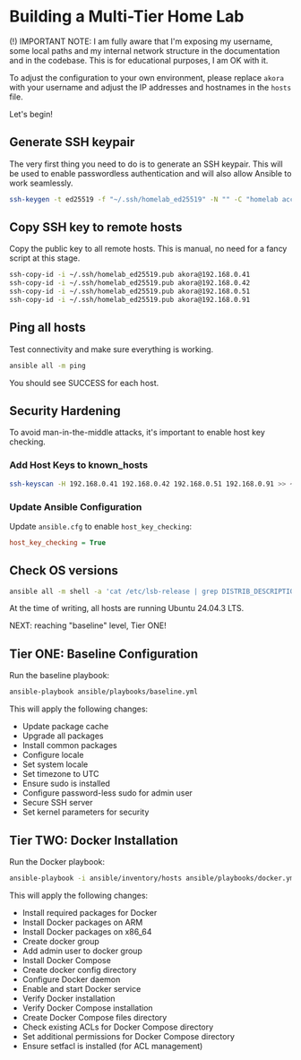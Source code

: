 # Building a Multi-Tier Home Lab

(!) IMPORTANT NOTE: I am fully aware that I'm exposing my username, some local paths and my internal network structure in the documentation and in the codebase. This is for educational purposes, I am OK with it.

To adjust the configuration to your own environment, please replace `akora` with your username and adjust the IP addresses and hostnames in the `hosts` file.

Let's begin!

## Generate SSH keypair

The very first thing you need to do is to generate an SSH keypair. This will be used to enable passwordless authentication and will also allow Ansible to work seamlessly.

```bash
ssh-keygen -t ed25519 -f "~/.ssh/homelab_ed25519" -N "" -C "homelab access key"
```

## Copy SSH key to remote hosts

Copy the public key to all remote hosts. This is manual, no need for a fancy script at this stage.

```bash
ssh-copy-id -i ~/.ssh/homelab_ed25519.pub akora@192.168.0.41
ssh-copy-id -i ~/.ssh/homelab_ed25519.pub akora@192.168.0.42
ssh-copy-id -i ~/.ssh/homelab_ed25519.pub akora@192.168.0.51
ssh-copy-id -i ~/.ssh/homelab_ed25519.pub akora@192.168.0.91
```

## Ping all hosts

Test connectivity and make sure everything is working.

```bash
ansible all -m ping
```

You should see SUCCESS for each host.

## Security Hardening

To avoid man-in-the-middle attacks, it's important to enable host key checking.

### Add Host Keys to known_hosts

```bash
ssh-keyscan -H 192.168.0.41 192.168.0.42 192.168.0.51 192.168.0.91 >> ~/.ssh/known_hosts
```

### Update Ansible Configuration

Update `ansible.cfg` to enable `host_key_checking`:

```ini
host_key_checking = True
```

## Check OS versions

```bash
ansible all -m shell -a 'cat /etc/lsb-release | grep DISTRIB_DESCRIPTION'
```

At the time of writing, all hosts are running Ubuntu 24.04.3 LTS.

NEXT: reaching "baseline" level, Tier ONE!

## Tier ONE: Baseline Configuration

Run the baseline playbook:

```bash
ansible-playbook ansible/playbooks/baseline.yml
```

This will apply the following changes:

- Update package cache
- Upgrade all packages
- Install common packages
- Configure locale
- Set system locale
- Set timezone to UTC
- Ensure sudo is installed
- Configure password-less sudo for admin user
- Secure SSH server
- Set kernel parameters for security

## Tier TWO: Docker Installation

Run the Docker playbook:

```bash
ansible-playbook -i ansible/inventory/hosts ansible/playbooks/docker.yml -u akora
```

This will apply the following changes:

- Install required packages for Docker
- Install Docker packages on ARM
- Install Docker packages on x86_64
- Create docker group
- Add admin user to docker group
- Install Docker Compose
- Create docker config directory
- Configure Docker daemon
- Enable and start Docker service
- Verify Docker installation
- Verify Docker Compose installation
- Create Docker Compose files directory
- Check existing ACLs for Docker Compose directory
- Set additional permissions for Docker Compose directory
- Ensure setfacl is installed (for ACL management)

